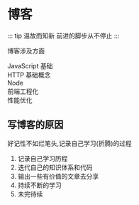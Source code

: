 # 博客

::: tip 温故而知新
前进的脚步从不停止
:::

博客涉及方面

JavaScript 基础  
HTTP 基础概念  
Node  
前端工程化  
性能优化

## 写博客的原因

好记性不如烂笔头,记录自己学习(折腾)的过程

1.  记录自己学习历程
2.  迭代自己的知识体系和代码
3.  输出一些有价值的文章去分享
4.  持续不断的学习
5.  未完待续
